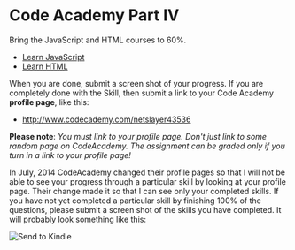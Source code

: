 # Code Academy Part IV

Bring the JavaScript and HTML courses to 60%.

- [Learn JavaScript](https://www.codecademy.com/learn/learn-javascript)
- [Learn HTML](https://www.codecademy.com/learn/learn-html)

When you are done, submit a screen shot of your progress. If you are completely done with the Skill, then submit a link to your Code Academy **profile page**,
like this:

- <http://www.codecademy.com/netslayer43536>

**Please note**: *You must link to your profile page. Don't just link to some random page on CodeAcademy. The assignment can be graded only if you turn in a link to your profile page!*

In July, 2014 CodeAcademy changed their profile pages so that I will not be able to see your progress through a particular skill by looking at your profile page. Their change made it so that I can see only your completed skills. If you have not yet completed a particular skill by finishing 100% of the questions, please submit a screen shot of the skills you have completed. It will probably look something like this:

![Send to Kindle](https://drive.google.com/uc?export=view&id=0B25UTAlOfPRGcnB5VG8zMVVDWFE)
